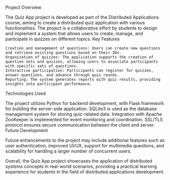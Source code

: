 Project Overview

The Quiz App project is developed as part of the Distributed Applications course, aiming to create a distributed quiz application with various functionalities. The project is a collaborative effort by students to design and implement a system that allows users to create, manage, and participate in quizzes on different topics.
Key Features

    Creation and management of questions: Users can create new questions and retrieve existing questions based on their IDs.
    Organization of quizzes: The application supports the creation of question sets and quizzes, allowing users to associate participants with specific sets of questions.
    Interactive participation: Participants can register for quizzes, answer questions, and advance through quiz rounds.
    Reporting: The system generates reports with quiz results, providing insights into participant performance.

Technologies Used

The project utilizes Python for backend development, with Flask framework for building the server-side application. SQLite3 is used as the database management system for storing quiz-related data. Integration with Apache ZooKeeper is implemented for event monitoring and coordination. SSL/TLS protocol ensures secure communication between the client and server.
Future Development

Future enhancements to the project may include additional features such as user authentication, improved UI/UX, support for multimedia questions, and scalability for handling a larger number of concurrent users.

Overall, the Quiz App project showcases the application of distributed systems concepts in real-world scenarios, providing a practical learning experience for students in the field of distributed applications development.

